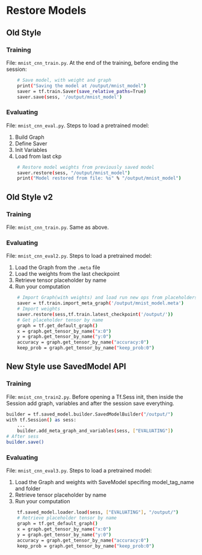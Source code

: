 # Restore Models

## Old Style

### Training

File: `mnist_cnn_train.py`.
At the end of the training, before ending the session:

```bash
	# Save model, with weight and graph
	print("Saving the model at /output/mnist_model")
    saver = tf.train.Saver(save_relative_paths=True)
    saver.save(sess, '/output/mnist_model')
```

### Evaluating

File: `mnist_cnn_eval.py`.
Steps to load a pretrained model:

1. Build Graph
2. Define Saver
3. Init Variables
4. Load from last ckp

```bash
	# Restore model weights from previously saved model
    saver.restore(sess, "/output/mnist_model")
    print("Model restored from file: %s" % "/output/mnist_model")
```

## Old Style v2

### Training

File: `mnist_cnn_train.py`.
Same as above.

### Evaluating

File: `mnist_cnn_eval2.py`.
Steps to load a pretrained model:

1. Load the Graph from the `.meta` file
2. Load the weights from the last checkpoint
3. Retrieve tensor placeholder by name
4. Run your computation

```bash
    # Import Graph(with weights) and load run new ops from placeholders
    saver = tf.train.import_meta_graph('/output/mnist_model.meta')
    # Import weights
    saver.restore(sess,tf.train.latest_checkpoint('/output/'))
    # Get placeholder tensor by name
    graph = tf.get_default_graph()
    x = graph.get_tensor_by_name("x:0")
    y = graph.get_tensor_by_name("y:0")
    accuracy = graph.get_tensor_by_name("accuracy:0")
    keep_prob = graph.get_tensor_by_name("keep_prob:0")
```

## New Style use SavedModel API

### Training

File: `mnist_cnn_train2.py`.
Before opening a Tf.Sess init, then inside the Session add graph, variables and after the session save everything.

```bash
builder = tf.saved_model.builder.SavedModelBuilder("/output/")
with tf.Session() as sess:
	...
	builder.add_meta_graph_and_variables(sess, ["EVALUATING"])
# After sess
builder.save()
```

### Evaluating

File: `mnist_cnn_eval3.py`.
Steps to load a pretrained model:

1. Load the Graph and weights with SaveModel specifing model_tag_name and folder
2. Retrieve tensor placeholder by name
3. Run your computation

```bash
	tf.saved_model.loader.load(sess, ["EVALUATING"], "/output/")
    # Retrieve placeholder tensor by name
    graph = tf.get_default_graph()
    x = graph.get_tensor_by_name("x:0")
    y = graph.get_tensor_by_name("y:0")
    accuracy = graph.get_tensor_by_name("accuracy:0")
    keep_prob = graph.get_tensor_by_name("keep_prob:0")
```
